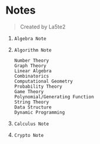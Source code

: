 # Notes

> Created by La5te2

1. `Algebra Note`

2. `Algorithm Note`

   ```
   Number Theory
   Graph Theory
   Linear Algebra
   Combinatorics
   Computational Geometry
   Probability Theory
   Game Theory
   Polynomial/Generating Function
   String Theory
   Data Structure
   Dynamic Programming
   ```

3. `Calculus Note`

4. `Crypto Note`